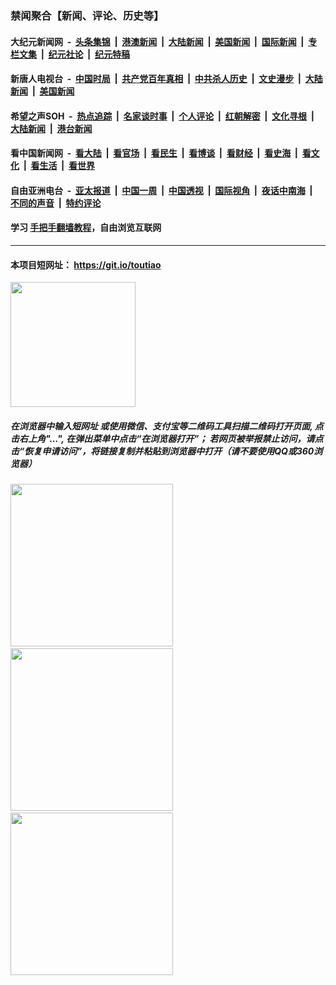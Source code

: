### 禁闻聚合【新闻、评论、历史等】

#### 大纪元新闻网 &nbsp;-&nbsp; [头条集锦](indexes/E头条集锦.md?t=02140033) &nbsp;|&nbsp; [港澳新闻](indexes/E港澳新闻.md?t=02140033)  &nbsp;|&nbsp; [大陆新闻](indexes/E大陆新闻.md?t=02140033) &nbsp;|&nbsp; [美国新闻](indexes/E美国新闻.md?t=02140033) &nbsp;|&nbsp; [国际新闻](indexes/E国际新闻.md?t=02140033) &nbsp;|&nbsp; [专栏文集](indexes/E专栏文集.md?t=02140033) &nbsp;|&nbsp; [纪元社论](indexes/E纪元社论.md?t=02140033) &nbsp;|&nbsp; [纪元特稿](indexes/E纪元特稿.md?t=02140033) 

#### 新唐人电视台 &nbsp;-&nbsp; [中国时局](indexes/N中国时局.md?t=02140033) &nbsp;|&nbsp; [共产党百年真相](indexes/N共产党百年真相.md?t=02140033) &nbsp;|&nbsp; [中共杀人历史](indexes/N中共杀人历史.md?t=02140033) &nbsp;|&nbsp; [文史漫步](indexes/N文史漫步.md?t=02140033) &nbsp;|&nbsp; [大陆新闻](indexes/N大陆新闻.md?t=02140033) &nbsp;|&nbsp; [美国新闻](indexes/N美国新闻.md?t=02140033)

#### 希望之声SOH &nbsp;-&nbsp; [热点追踪](indexes/H热点追踪.md?t=02140033) &nbsp;|&nbsp; [名家谈时事](indexes/H名家谈时事.md?t=02140033) &nbsp;|&nbsp; [个人评论](indexes/H个人评论.md?t=02140033)  &nbsp;|&nbsp; [红朝解密](indexes/H红朝解密.md?t=02140033) &nbsp;|&nbsp; [文化寻根](indexes/H文化寻根.md?t=02140033) &nbsp;|&nbsp; [大陆新闻](indexes/H大陆新闻.md?t=02140033) &nbsp;|&nbsp; [港台新闻](indexes/H港台新闻.md?t=02140033)

#### 看中国新闻网 &nbsp;-&nbsp; [看大陆](indexes/S看大陆.md?t=02140033) &nbsp;|&nbsp; [看官场](indexes/S看官场.md?t=02140033) &nbsp;|&nbsp; [看民生](indexes/S看民生.md?t=02140033)  &nbsp;|&nbsp; [看博谈](indexes/S看博谈.md?t=02140033) &nbsp;|&nbsp; [看财经](indexes/S看财经.md?t=02140033) &nbsp;|&nbsp; [看史海](indexes/S看史海.md?t=02140033) &nbsp;|&nbsp; [看文化](indexes/S看文化.md?t=02140033) &nbsp;|&nbsp; [看生活](indexes/S看生活.md?t=02140033) &nbsp;|&nbsp; [看世界](indexes/S看世界.md?t=02140033)

#### 自由亚洲电台 &nbsp;-&nbsp; [亚太报道](indexes/R亚太报道.md?t=02140033) &nbsp;|&nbsp; [中国一周](indexes/R中国一周.md?t=02140033) &nbsp;|&nbsp; [中国透视](indexes/R中国透视.md?t=02140033)  &nbsp;|&nbsp; [国际视角](indexes/R国际视角.md?t=02140033) &nbsp;|&nbsp; [夜话中南海](indexes/R夜话中南海.md?t=02140033) &nbsp;|&nbsp; [不同的声音](indexes/R不同的声音.md?t=02140033) &nbsp;|&nbsp; [特约评论](indexes/R特约评论.md?t=02140033)

#### 学习 [手把手翻墙教程](https://github.com/gfw-breaker/guides/wiki)，自由浏览互联网

----

#### 本项目短网址： https://git.io/toutiao
<img src="https://raw.githubusercontent.com/gfw-breaker/banned-news/master/scripts/img/qr.png" width="200px"/>  

##### 在浏览器中输入短网址 或使用微信、支付宝等二维码工具扫描二维码打开页面, 点击右上角"...", 在弹出菜单中点击“在浏览器打开”； 若网页被举报禁止访问，请点击“恢复申请访问”，将链接复制并粘贴到浏览器中打开（请不要使用QQ或360浏览器）

<img src="https://raw.githubusercontent.com/gfw-breaker/banned-news/master/scripts/img/1.png" width="260px"/> &nbsp; <img src="https://raw.githubusercontent.com/gfw-breaker/banned-news/master/scripts/img/2.png" width="260px"/> &nbsp; <img src="https://raw.githubusercontent.com/gfw-breaker/banned-news/master/scripts/img/3.png" width="260px"/>
